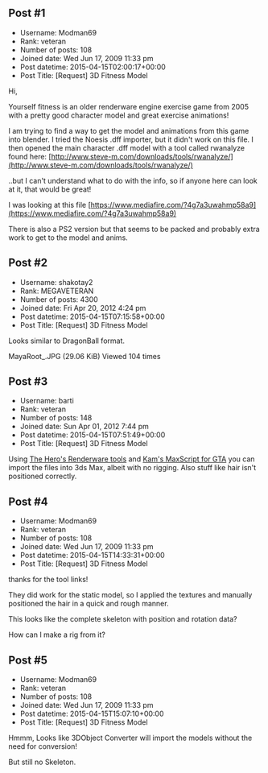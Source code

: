 ## Post #1
- Username: Modman69
- Rank: veteran
- Number of posts: 108
- Joined date: Wed Jun 17, 2009 11:33 pm
- Post datetime: 2015-04-15T02:00:17+00:00
- Post Title: [Request] 3D Fitness Model

Hi,

Yourself fitness is an older renderware engine exercise game from 2005 with a pretty good character model and great exercise animations!


I am trying to find a way to get the model and animations from this game into blender.
I tried the Noesis .dff importer, but it didn't work on this file. 
I then opened the main character .dff model with a tool called  rwanalyze found here:
[http://www.steve-m.com/downloads/tools/rwanalyze/](http://www.steve-m.com/downloads/tools/rwanalyze/)

..but I can't understand what to do with the info, so if anyone here can look at it, that would be great!

I was looking at this file [https://www.mediafire.com/?4g7a3uwahmp58a9](https://www.mediafire.com/?4g7a3uwahmp58a9)


There is also a PS2 version but that seems to be packed and probably extra work to get to the model and anims.
## Post #2
- Username: shakotay2
- Rank: MEGAVETERAN
- Number of posts: 4300
- Joined date: Fri Apr 20, 2012 4:24 pm
- Post datetime: 2015-04-15T07:15:58+00:00
- Post Title: [Request] 3D Fitness Model

Looks similar to DragonBall format.



MayaRoot_.JPG (29.06 KiB) Viewed 104 times
## Post #3
- Username: barti
- Rank: veteran
- Number of posts: 148
- Joined date: Sun Apr 01, 2012 7:44 pm
- Post datetime: 2015-04-15T07:51:49+00:00
- Post Title: [Request] 3D Fitness Model

Using [The Hero's Renderware tools](http://gtaforums.com/topic/752450-rel-renderware-file-converter/) and [Kam's MaxScript for GTA](http://www.gtagarage.com/mods/show.php?id=9172) you can import the files into 3ds Max, albeit with no rigging. Also stuff like hair isn't positioned correctly.
## Post #4
- Username: Modman69
- Rank: veteran
- Number of posts: 108
- Joined date: Wed Jun 17, 2009 11:33 pm
- Post datetime: 2015-04-15T14:33:31+00:00
- Post Title: [Request] 3D Fitness Model

thanks for the tool links!

They did work for the static model, so I applied the textures and manually positioned the hair in a quick and rough manner.



This looks like the complete skeleton with position and rotation data?



How can I make a rig from it?
## Post #5
- Username: Modman69
- Rank: veteran
- Number of posts: 108
- Joined date: Wed Jun 17, 2009 11:33 pm
- Post datetime: 2015-04-15T15:07:10+00:00
- Post Title: [Request] 3D Fitness Model

Hmmm, Looks like 3DObject Converter will import the models without the need for conversion!



But still no Skeleton.
